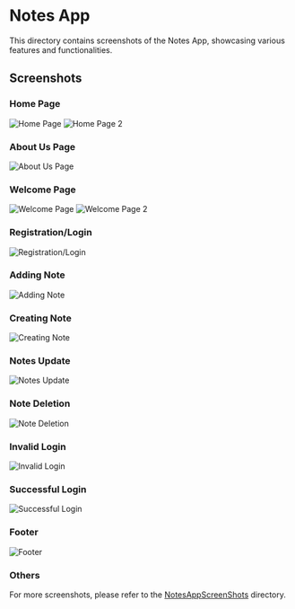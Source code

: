 Notes App 
=====================

This directory contains screenshots of the Notes App, showcasing various features and functionalities.

Screenshots
-----------

### Home Page

![Home Page](NotesAppScreenShots/noteshome.png) ![Home Page 2](NotesAppScreenShots/noteshome2.png)

### About Us Page

![About Us Page](NotesAppScreenShots/aboutus.png)

### Welcome Page

![Welcome Page](NotesAppScreenShots/welcome.png) ![Welcome Page 2](NotesAppScreenShots/welcome2.png)

### Registration/Login

![Registration/Login](NotesAppScreenShots/registerlogin.gif)

### Adding Note

![Adding Note](NotesAppScreenShots/addNote.gif)

### Creating Note

![Creating Note](NotesAppScreenShots/createnote.png)

### Notes Update

![Notes Update](NotesAppScreenShots/notesgünclleme.png)

### Note Deletion

![Note Deletion](NotesAppScreenShots/notusilme.png)

### Invalid Login

![Invalid Login](NotesAppScreenShots/hatalıgiriş.png)

### Successful Login

![Successful Login](NotesAppScreenShots/girişyao.png)

### Footer

![Footer](NotesAppScreenShots/footer.png)

### Others

For more screenshots, please refer to the [NotesAppScreenShots](NotesAppScreenShots) directory.

